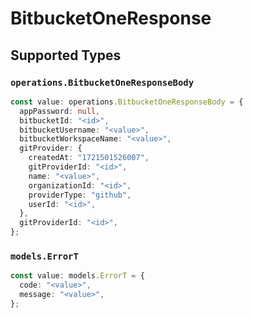 # BitbucketOneResponse


## Supported Types

### `operations.BitbucketOneResponseBody`

```typescript
const value: operations.BitbucketOneResponseBody = {
  appPassword: null,
  bitbucketId: "<id>",
  bitbucketUsername: "<value>",
  bitbucketWorkspaceName: "<value>",
  gitProvider: {
    createdAt: "1721501526007",
    gitProviderId: "<id>",
    name: "<value>",
    organizationId: "<id>",
    providerType: "github",
    userId: "<id>",
  },
  gitProviderId: "<id>",
};
```

### `models.ErrorT`

```typescript
const value: models.ErrorT = {
  code: "<value>",
  message: "<value>",
};
```


